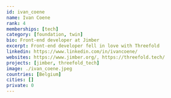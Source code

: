 ```yaml
---
id: ivan_coene
name: Ivan Coene
rank: 4
memberships: [tech]
category: [foundation, twin]
bio: Front-end developer at Jimber
excerpt: Front-end developer fell in love with Threefold  
linkedin: https://www.linkedin.com/in/ivancoene/
websites: https://www.jimber.org/, https://threefold.tech/
projects: [jimber, threefold_tech]
image: ./ivan_coene.jpeg
countries: [Belgium]
cities: []
private: 0
---
```

